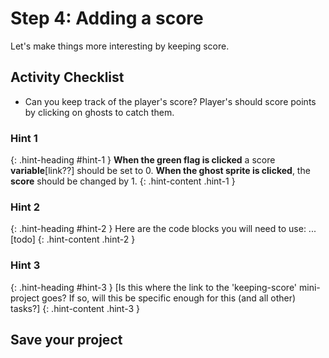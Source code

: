 # Step 4: Adding a score

Let's make things more interesting by keeping score.

## Activity Checklist

+ Can you keep track of the player's score? Player's should score points by clicking on ghosts to catch them.

### Hint 1
{: .hint-heading #hint-1 }
__When the green flag is clicked__ a score __variable__[link??] should be set to 0. __When the ghost sprite is clicked__, the __score__ should be changed by 1.
{: .hint-content .hint-1 }

### Hint 2
{: .hint-heading #hint-2 }
Here are the code blocks you will need to use: ...[todo]
{: .hint-content .hint-2 }

### Hint 3
{: .hint-heading #hint-3 }
[Is this where the link to the 'keeping-score' mini-project goes? If so, will this be specific enough for this (and all other) tasks?]
{: .hint-content .hint-3 }

## Save your project
